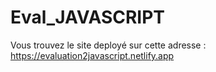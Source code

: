 # Eval_JAVASCRIPT
Vous trouvez le site deployé sur cette adresse : https://evaluation2javascript.netlify.app
